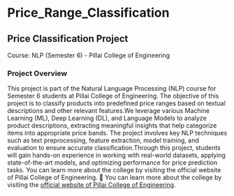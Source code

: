 # Price_Range_Classification
## Price Classification Project
Course: NLP (Semester 6) - Pillai College of Engineering

### Project Overview
This project is part of the Natural Language Processing (NLP) course for Semester 6 students at Pillai College of Engineering. The objective of this project is to classify products into predefined price ranges based
on textual descriptions and other relevant features.We leverage various Machine Learning (ML), Deep Learning (DL), and Language Models to analyze product descriptions, extracting meaningful insights that help categorize items into appropriate price bands. The project involves key NLP techniques such as text preprocessing, feature extraction, model training, and evaluation to ensure accurate classification.Through this project, students will gain hands-on experience in working with real-world datasets, applying state-of-the-art models, and optimizing performance for price prediction tasks.
You can learn more about the college by visiting the official website of Pillai College of Engineering.
🔗 You can learn more about the college by visiting the [official website of Pillai College of Engineering](https://www.pce.ac.in).
